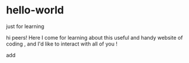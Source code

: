 # hello-world
just for learning

hi peers!
Here I come for learning about this useful and handy website of coding , and 
I'd like to interact with all of you !



add
